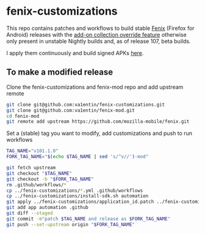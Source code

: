 # fenix-customizations

This repo contains patches and workflows to build stable [Fenix](https://github.com/mozilla-mobile/fenix/) (Firefox for Android) releases with the [add-on collection override feature](https://blog.mozilla.org/addons/2020/09/29/expanded-extension-support-in-firefox-for-android-nightly/) otherwise only present in unstable Nightly builds and, as of release 107, beta builds.

I apply them continuously and build signed APKs [here](https://github.com/va1entin/fenix-mod).

## To make a modified release

Clone the fenix-customizations and fenix-mod repo and add upstream remote

```bash
git clone git@github.com:va1entin/fenix-customizations.git
git clone git@github.com:va1entin/fenix-mod.git
cd fenix-mod
git remote add upstream https://github.com/mozilla-mobile/fenix.git
```

Set a (stable) tag you want to modify, add customizations and push to run workflows

```bash
TAG_NAME="v101.1.0"
FORK_TAG_NAME="$(echo $TAG_NAME | sed 's/^v//')-mod"

git fetch upstream
git checkout "$TAG_NAME"
git checkout -b "$FORK_TAG_NAME"
rm .github/workflows/*
cp ../fenix-customizations/*.yml .github/workflows
cp ../fenix-customizations/install-sdk.sh automation
git apply ../fenix-customizations/application_id.patch ../fenix-customizations/app_name.patch ../fenix-customizations/amo-override.patch
git add app automation .github
git diff --staged
git commit -m"patch $TAG_NAME and release as $FORK_TAG_NAME"
git push --set-upstream origin "$FORK_TAG_NAME"
```
